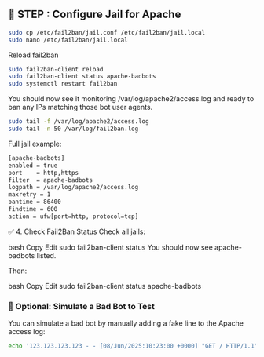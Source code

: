 ## 🔧 STEP : Configure Jail for Apache
```bash
sudo cp /etc/fail2ban/jail.conf /etc/fail2ban/jail.local
sudo nano /etc/fail2ban/jail.local
```
Reload fail2ban
```bash
sudo fail2ban-client reload
sudo fail2ban-client status apache-badbots
sudo systemctl restart fail2ban
```
You should now see it monitoring /var/log/apache2/access.log and ready to ban any IPs matching those bot user agents.
```bash
sudo tail -f /var/log/apache2/access.log
sudo tail -n 50 /var/log/fail2ban.log
```


Full jail example:
```bash
[apache-badbots]
enabled = true
port    = http,https
filter  = apache-badbots
logpath = /var/log/apache2/access.log
maxretry = 1
bantime = 86400
findtime = 600
action = ufw[port=http, protocol=tcp]
```
✅ 4. Check Fail2Ban Status
Check all jails:

bash
Copy
Edit
sudo fail2ban-client status
You should now see apache-badbots listed.

Then:

bash
Copy
Edit
sudo fail2ban-client status apache-badbots
### 🧪 Optional: Simulate a Bad Bot to Test
You can simulate a bad bot by manually adding a fake line to the Apache access log:
```bash
echo '123.123.123.123 - - [08/Jun/2025:10:23:00 +0000] "GET / HTTP/1.1" 200 2326 "-" "Jorgee"' | 
```

